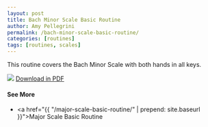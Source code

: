 ```yaml
---
layout: post
title: Bach Minor Scale Basic Routine
author: Amy Pellegrini
permalink: /bach-minor-scale-basic-routine/
categories: [routines]
tags: [routines, scales]
---
```


This routine covers the Bach Minor Scale with both hands in all keys.

<img src='{{ "/sheet-music/bach-minor-scale-basic-routine/bach-minor-scale-basic-routine.svg" | prepend: site.baseurl }}'>
<a href='{{ "/sheet-music/bach-minor-basic-routine/bach-minor-scale-basic-routine.pdf" | prepend: site.baseurl }}' target="_blank">Download in PDF</a>

#### See More

- <a href="{{ "/major-scale-basic-routine/" | prepend: site.baseurl }}">Major Scale Basic Routine</a>
